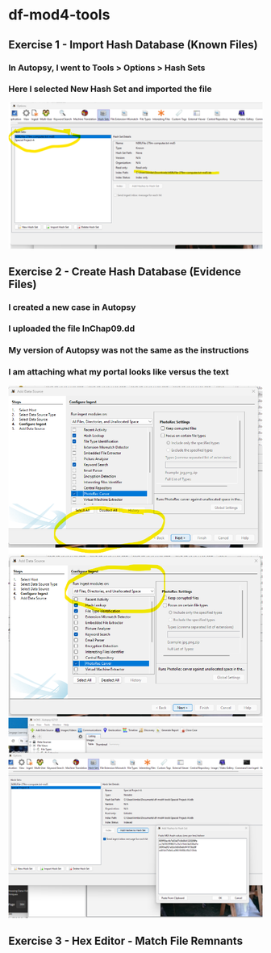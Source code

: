 # df-mod4-tools

## Exercise 1 - Import Hash Database (Known Files)
### In Autopsy, I went to Tools > Options > Hash Sets
### Here I selected New Hash Set and imported the file
![alt text](<My imported NSRL File.png>)

## Exercise 2 - Create Hash Database (Evidence Files)
### I created a new case in Autopsy
### I uploaded the file InChap09.dd
### My version of Autopsy was not the same as the instructions
### I am attaching what my portal looks like versus the text
![alt text](<NO CHECKBOX!!.png>)
![alt text](<MUST CHECK THIS.png>)
![alt text](<adding hashes.png>)

## Exercise 3 - Hex Editor - Match File Remnants
